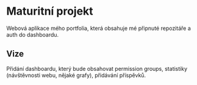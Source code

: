 # Maturitní projekt
Webová aplikace mého portfolia, která obsahuje mé připnuté repozitáře a auth do dashboardu. 

## Vize 
Přidání dashboardu, který bude obsahovat permission groups, statistiky (návštěvnosti webu, nějaké grafy), přidávání příspěvků. 


